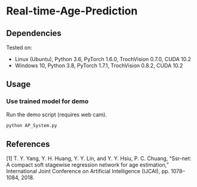 # Real-time-Age-Prediction

## Dependencies
Tested on:
- Linux (Ubuntu), Python 3.6, PyTorch 1.6.0, TrochVision 0.7.0, CUDA 10.2
- Windows 10, Python 3.8, PyTorch 1.7.1, TrochVision 0.8.2, CUDA 10.2

## Usage

### Use trained model for demo
Run the demo script (requires web cam).
```sh
python AP_System.py
```

## References
[1] T. Y. Yang, Y. H. Huang, Y. Y. Lin, and Y. Y. Hsiu, P. C. Chuang, “Ssr-net: A compact soft stagewise regression network for age estimation,” International Joint Conference on Artificial Intelligence (IJCAI), pp. 1078–1084, 2018.
